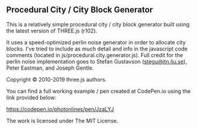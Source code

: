## Procedural City / City Block Generator  

This is a relatively simple procedural city / city block generator built using the latest version of THREE.js (r102).

It uses a speed-optimized perlin noise generator in order to allocate city blocks. I've tried to include as much detail and info in the javascript code comments (located in js/procedural.city.generator.js). Full credit for the perlin noise implementation goes to Stefan Gustavson (stegu@itn.liu.se), Peter Eastman, and Joseph Gentle.

Copyright © 2010-2019 three.js authors. 

You can find a full working example / pen created at CodePen.io using the link provided below:

https://codepen.io/photonlines/pen/JzaLYJ

The work is licensed under The MIT License.


